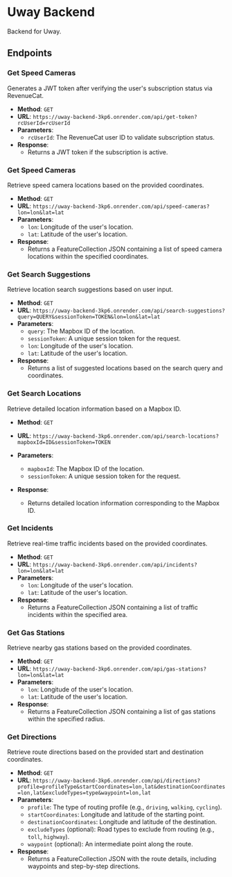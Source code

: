 # Uway Backend

Backend for Uway.

## Endpoints

### Get Speed Cameras

Generates a JWT token after verifying the user's subscription status via RevenueCat.

-   **Method**: `GET`
-   **URL**: `https://uway-backend-3kp6.onrender.com/api/get-token?rcUserId=rcUserId`
-   **Parameters**:
    -   `rcUserId`: The RevenueCat user ID to validate subscription status.
-   **Response**:
    -   Returns a JWT token if the subscription is active.

### Get Speed Cameras

Retrieve speed camera locations based on the provided coordinates.

-   **Method**: `GET`
-   **URL**: `https://uway-backend-3kp6.onrender.com/api/speed-cameras?lon=lon&lat=lat`
-   **Parameters**:
    -   `lon`: Longitude of the user's location.
    -   `lat`: Latitude of the user's location.
-   **Response**:
    -   Returns a FeatureCollection JSON containing a list of speed camera locations within the specified coordinates.

### Get Search Suggestions

Retrieve location search suggestions based on user input.

-   **Method**: `GET`
-   **URL**: `https://uway-backend-3kp6.onrender.com/api/search-suggestions?query=QUERY&sessionToken=TOKEN&lon=lon&lat=lat`
-   **Parameters**:
    -   `query`: The Mapbox ID of the location.
    -   `sessionToken`: A unique session token for the request.
    -   `lon`: Longitude of the user's location.
    -   `lat`: Latitude of the user's location.
-   **Response**:
    -   Returns a list of suggested locations based on the search query and coordinates.

### Get Search Locations

Retrieve detailed location information based on a Mapbox ID.

-   **Method**: `GET`
-   **URL**: `https://uway-backend-3kp6.onrender.com/api/search-locations?mapboxId=ID&sessionToken=TOKEN`
-   **Parameters**:
    -   `mapboxId`: The Mapbox ID of the location.
    -   `sessionToken`: A unique session token for the request.
-   **Response**:

    -   Returns detailed location information corresponding to the Mapbox ID.

### Get Incidents

Retrieve real-time traffic incidents based on the provided coordinates.

-   **Method**: `GET`
-   **URL**: `https://uway-backend-3kp6.onrender.com/api/incidents?lon=lon&lat=lat`
-   **Parameters**:
    -   `lon`: Longitude of the user's location.
    -   `lat`: Latitude of the user's location.
-   **Response**:
    -   Returns a FeatureCollection JSON containing a list of traffic incidents within the specified area.

### Get Gas Stations

Retrieve nearby gas stations based on the provided coordinates.

-   **Method**: `GET`
-   **URL**: `https://uway-backend-3kp6.onrender.com/api/gas-stations?lon=lon&lat=lat`
-   **Parameters**:
    -   `lon`: Longitude of the user's location.
    -   `lat`: Latitude of the user's location.
-   **Response**:
    -   Returns a FeatureCollection JSON containing a list of gas stations within the specified radius.

### Get Directions

Retrieve route directions based on the provided start and destination coordinates.

-   **Method**: `GET`
-   **URL**: `https://uway-backend-3kp6.onrender.com/api/directions?profile=profileType&startCoordinates=lon,lat&destinationCoordinates=lon,lat&excludeTypes=type&waypoint=lon,lat`
-   **Parameters**:
    -   `profile`: The type of routing profile (e.g., `driving`, `walking`, `cycling`).
    -   `startCoordinates`: Longitude and latitude of the starting point.
    -   `destinationCoordinates`: Longitude and latitude of the destination.
    -   `excludeTypes` (optional): Road types to exclude from routing (e.g., `toll`, `highway`).
    -   `waypoint` (optional): An intermediate point along the route.
-   **Response**:
    -   Returns a FeatureCollection JSON with the route details, including waypoints and step-by-step directions.
